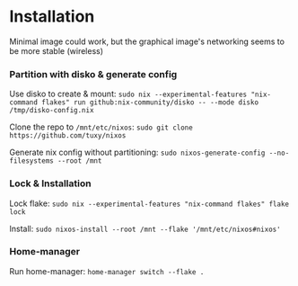 # Installation
Minimal image could work, but the graphical image's networking seems to be more stable (wireless)

### Partition with disko & generate config

Use disko to create & mount:
`sudo nix --experimental-features "nix-command flakes" run github:nix-community/disko -- --mode disko /tmp/disko-config.nix`

Clone the repo to `/mnt/etc/nixos`:
`sudo git clone https://github.com/tuxy/nixos`

Generate nix config without partitioning:
`sudo nixos-generate-config --no-filesystems --root /mnt`

### Lock & Installation
Lock flake:
`sudo nix --experimental-features "nix-command flakes" flake lock`

Install:
`sudo nixos-install --root /mnt --flake '/mnt/etc/nixos#nixos'`

### Home-manager
Run home-manager:
`home-manager switch --flake .`

